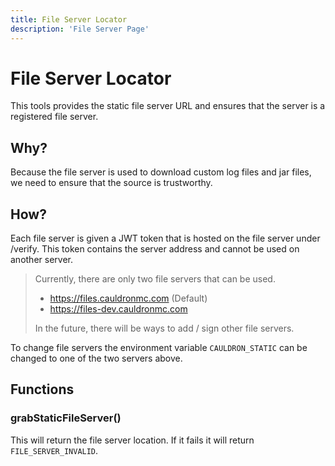 ```yaml
---
title: File Server Locator
description: 'File Server Page'
---
```

# File Server Locator

This tools provides the static file server URL and ensures that the server is a registered file server.

## Why?

Because the file server is used to download custom log files and jar files, we need to ensure that the source is trustworthy.

## How?

Each file server is given a JWT token that is hosted on the file server under /verify. This token contains the server address and cannot be used on another server.


> Currently, there are only two file servers that can be used.
> + https://files.cauldronmc.com (Default)
> + https://files-dev.cauldronmc.com
> 
> In the future, there will be ways to add / sign other file servers. 

To change file servers the environment variable `CAULDRON_STATIC` can be changed to one of the two servers above.
## Functions

### grabStaticFileServer()

This will return the file server location. If it fails it will return `FILE_SERVER_INVALID`.